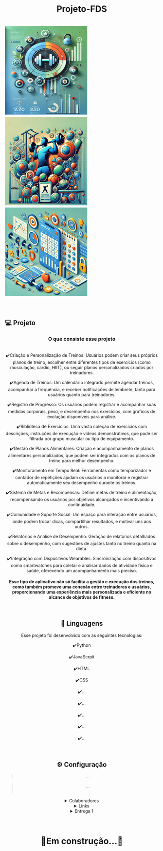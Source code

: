 
 <h1 align="center">
   Projeto-FDS
</h1>
<h1>
  <img title="readme" src="img/img1.webp.jpg" width="270" height="290" style="display: inline-block;">
  <img src="img/img2.jpg" width="270" height="290" style="display: inline-block;">
  <img src="img/img3.webp" width="270" height="290" style="display: inline-block;">
</h1>



<br>


## 💻 Projeto

<center><h3>O que consiste esse projeto</h3><center>

<br>
✔️Criação e Personalização de Treinos: Usuários podem criar seus próprios planos de treino, escolher entre diferentes tipos de exercícios (como musculação, cardio, HIIT), ou seguir planos personalizados criados por treinadores.

<br>

✔️Agenda de Treinos: Um calendário integrado permite agendar treinos, acompanhar a frequência, e receber notificações de lembrete, tanto para usuários quanto para treinadores.

✔️Registro de Progresso: Os usuários podem registrar e acompanhar suas medidas corporais, peso, e desempenho nos exercícios, com gráficos de evolução disponíveis para análise.

✔️Biblioteca de Exercícios: Uma vasta coleção de exercícios com descrições, instruções de execução e vídeos demonstrativos, que pode ser filtrada por grupo muscular ou tipo de equipamento.

✔️Gestão de Planos Alimentares: Criação e acompanhamento de planos alimentares personalizados, que podem ser integrados com os planos de treino para melhor desempenho.

✔️Monitoramento em Tempo Real: Ferramentas como temporizador e contador de repetições ajudam os usuários a monitorar e registrar automaticamente seu desempenho durante os treinos.

✔️Sistema de Metas e Recompensas: Define metas de treino e alimentação, recompensando os usuários por objetivos alcançados e incentivando a continuidade.

✔️Comunidade e Suporte Social: Um espaço para interação entre usuários, onde podem trocar dicas, compartilhar resultados, e motivar uns aos outros.

✔️Relatórios e Análise de Desempenho: Geração de relatórios detalhados sobre o desempenho, com sugestões de ajustes tanto no treino quanto na dieta.

✔️Integração com Dispositivos Wearables: Sincronização com dispositivos como smartwatches para coletar e analisar dados de atividade física e saúde, oferecendo um acompanhamento mais preciso.

<h4>Esse tipo de aplicativo não só facilita a gestão e execução dos treinos, como também promove uma conexão entre treinadores e usuários, proporcionando uma experiência mais personalizada e eficiente no alcance de objetivos de fitness.</h4>




<br>

## 🚀 Linguagens

Esse projeto foi desenvolvido com as seguintes tecnologias:

✔️Python

✔️JavaScrpit

✔️HTML

✔️CSS

✔️...

✔️...

✔️...

✔️...

✔️...

<br>

## ⚙ Configuração


> ...


>...
<br><br>
<details><br>
<summary>Colaboradores</summary>
<table>
  <tr>
    <td>Antonio Crisanto</td>
    <td> Email: tom.filho2006@gmail.com</td>
  </tr>
  <tr>
    <td>Artur Dowsley</td>
    <td> Email: arturbdowsley@gmail.com</td>
  </tr>
  <tr>
    <td>Israel Duclerc</td>
    <td> Email: imdn@cesar.school</td>
  </tr>
  <tr>
    <td>Lucas Calabria</td>
    <td> Email: lvcalabria@gmail.com</td>
  </tr>
  <tr>
    <td>Samuel Abreu</td>
    <td> Email: sam.abreugouveia@gmail.com</td>
  </tr>
  <tr>
    <td>Victor Paes</td>
    <td> Email: vplpc@cesar.school</td>
  </tr>
</table>

</details>

<details><br>
<summary>Links</summary>
https://proj2fds.atlassian.net/jira/software/projects/SCRUM/boards/1
</details>
<details>
<summary>Entrega 1</summary>
<details>
<summary>Backlog</summary>
<h1>Print do quadro e backlog (JIRA):<h1>
<br>
<img src="img/imagembacklog.jpg">
<img src="img/imagemquadro.jpg">
</details>

</details>
<br>
<br>
<h1>🔧Em construção...🔧</h1>